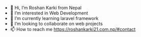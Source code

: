 - 👋 Hi, I’m Roshan Karki from Nepal
- 👀 I’m interested in Web Development 
- 🌱 I’m currently learning laravel framework
- 💞️ I’m looking to collaborate on web projects
- 📫 How to reach me https://roshankarki21.com.np/#contact

<!---
roshan2057/roshan2057 is a ✨ special ✨ repository because its `README.md` (this file) appears on your GitHub profile.
You can click the Preview link to take a look at your changes.
--->
